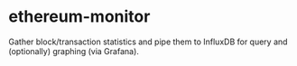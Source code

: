 # ethereum-monitor
Gather block/transaction statistics and pipe them to InfluxDB for query and (optionally) graphing (via Grafana).
